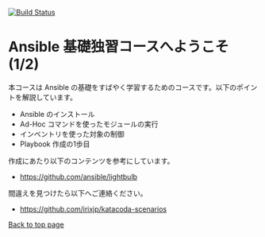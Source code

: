 [![Build Status](https://travis-ci.org/irixjp/katacoda-scenarios.svg?branch=master)](https://travis-ci.org/irixjp/katacoda-scenarios)

# Ansible 基礎独習コースへようこそ (1/2)

本コースは Ansible の基礎をすばやく学習するためのコースです。以下のポイントを解説しています。

- Ansible のインストール
- Ad-Hoc コマンドを使ったモジュールの実行
- インベントリを使った対象の制御
- Playbook 作成の1歩目

作成にあたり以下のコンテンツを参考にしています。
- https://github.com/ansible/lightbulb

間違えを見つけたら以下へご連絡ください。
- https://github.com/irixjp/katacoda-scenarios


[Back to top page](https://www.katacoda.com/irixjp)
